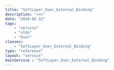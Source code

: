 ```yaml
---
title: "SoftLayer_User_External_Binding"
description: "<<<"
date: "2018-02-12"
tags:
    - "service"
    - "sldn"
    - "User"
classes:
    - "SoftLayer_User_External_Binding"
type: "reference"
layout: "service"
mainService : "SoftLayer_User_External_Binding"
---
```

